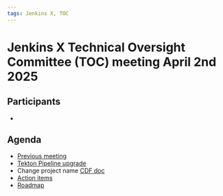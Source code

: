 ```yaml
---
tags: Jenkins X, TOC
---
```

# Jenkins X Technical Oversight Committee (TOC) meeting April 2nd 2025

## Participants

- <fill in>

## Agenda

- [Previous meeting](2025-03-19.md)
- [Tekton Pipeline upgrade](https://github.com/jenkins-x/jx/issues/8683)
- Change project name [CDF doc](https://docs.google.com/document/d/1O6Ai29X-ojCgX8OfWM6PP6PelIWFmU47eeNmhdu8lpA/edit?tab=t.0)
- [Action items](https://github.com/orgs/jenkins-x/projects/21/views/1)
- [Roadmap](https://github.com/orgs/jenkins-x/projects/23/views/1)

